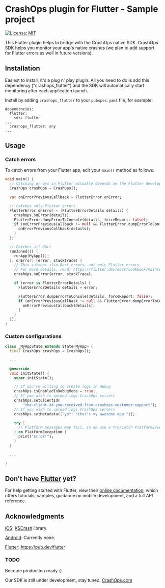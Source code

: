 # CrashOps plugin for Flutter - Sample project

[![License: MIT](https://img.shields.io/badge/License-MIT-yellow.svg)](https://opensource.org/licenses/MIT)

This Flutter plugin helps to bridge with the CrashOps native SDK.
CrashOps SDK helps you monitor your app's native crashes (we plan to add support for Flutter errors as well in future versions).

## Installation

Easiest to install, it's a plug n' play plugin.
All you need to do is add this dependency ("crashops_flutter") and the SDK will automatically start monitoring after each application launch.

Install by adding `crashops_flutter` to your `pubspec.yaml` file, for example:
```
dependencies:
  flutter:
    sdk: flutter
...
  crashops_flutter: any
...
```

## Usage



### Catch errors

To catch errors from your Flutter app, edit your `main()` method as follows:
```dart
void main() {
  // Catching errors in Flutter actually depends on the Flutter developer's code.
  CrashOps crashOps = CrashOps();

  var onErrorPreviousCallback = FlutterError.onError;

  // Catches only Flutter errors
  FlutterError.onError = (FlutterErrorDetails details) {
    crashOps.onError(details);
    FlutterError.dumpErrorToConsole(details, forceReport: false);
    if (onErrorPreviousCallback != null && FlutterError.dumpErrorToConsole != onErrorPreviousCallback) {
      onErrorPreviousCallback(details);
    }
  };

  // Catches all Dart
  runZoned(() {
    runApp(MyApp());
  }, onError: (error, stackTrace) {
    // This catches also Dart errors, not only Flutter errors.
    // For more details, read: https://flutter.dev/docs/cookbook/maintenance/error-reporting
    crashOps.onError(error, stackTrace);

    if (error is FlutterErrorDetails) {
      FlutterErrorDetails details = error;

      FlutterError.dumpErrorToConsole(details, forceReport: false);
      if (onErrorPreviousCallback != null && FlutterError.dumpErrorToConsole != onErrorPreviousCallback) {
        onErrorPreviousCallback(details);
      }
    }
  });
}
```


### Custom configurations
```dart
class _MyAppState extends State<MyApp> {
  final CrashOps crashOps = CrashOps();

  ...

  @override
  void initState() {
    super.initState();

    // If you're willing to create logs in debug
    crashOps.isEnabledInDebugMode = true;
    // If you wish to upload logs CrashOps servers
    crashOps.setClientId(
        "the-client-id-you-received-from-crashops-customer-support");
    // If you wish to upload logs CrashOps servers
    crashOps.setMetadata({"yo": "that's my awesome app!"});

    try {
      // Platform messages may fail, so we use a try/catch PlatformException.
    } on PlatformException {
      print("Error!");
    }
  }

  ...

}
```

## Don't have [Flutter](https://flutter.dev/) yet?

For help getting started with Flutter, view their
[online documentation](https://flutter.dev/docs), which offers tutorials,
samples, guidance on mobile development, and a full API reference.

## Acknowledgments

[iOS](https://github.com/CrashOps/iOS-SDK/): [KSCrash](https://github.com/kstenerud/KSCrash) library.

[Android](https://github.com/CrashOps/Android-SDK/): Currently none.

[Flutter](https://pub.dev/packages/crashops_flutter): https://pub.dev/flutter



### TODO
Become production ready :)

Our SDK is still under development, stay tuned: [CrashOps.com](https://www.crashops.com/)

